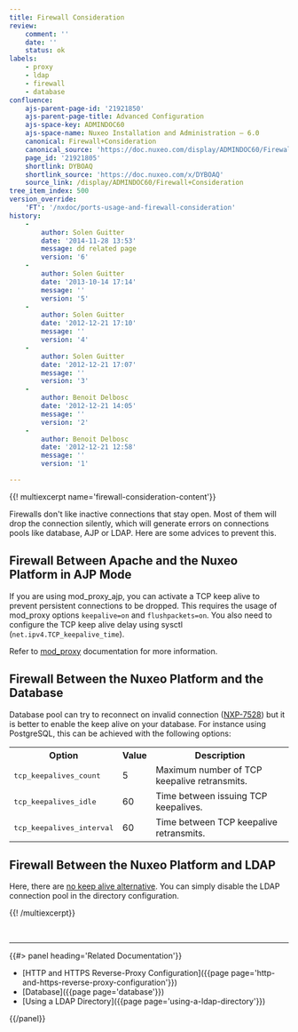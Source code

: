 ```yaml
---
title: Firewall Consideration
review:
    comment: ''
    date: ''
    status: ok
labels:
    - proxy
    - ldap
    - firewall
    - database
confluence:
    ajs-parent-page-id: '21921850'
    ajs-parent-page-title: Advanced Configuration
    ajs-space-key: ADMINDOC60
    ajs-space-name: Nuxeo Installation and Administration — 6.0
    canonical: Firewall+Consideration
    canonical_source: 'https://doc.nuxeo.com/display/ADMINDOC60/Firewall+Consideration'
    page_id: '21921805'
    shortlink: DYBOAQ
    shortlink_source: 'https://doc.nuxeo.com/x/DYBOAQ'
    source_link: /display/ADMINDOC60/Firewall+Consideration
tree_item_index: 500
version_override:
    'FT': '/nxdoc/ports-usage-and-firewall-consideration'
history:
    -
        author: Solen Guitter
        date: '2014-11-28 13:53'
        message: dd related page
        version: '6'
    -
        author: Solen Guitter
        date: '2013-10-14 17:14'
        message: ''
        version: '5'
    -
        author: Solen Guitter
        date: '2012-12-21 17:10'
        message: ''
        version: '4'
    -
        author: Solen Guitter
        date: '2012-12-21 17:07'
        message: ''
        version: '3'
    -
        author: Benoit Delbosc
        date: '2012-12-21 14:05'
        message: ''
        version: '2'
    -
        author: Benoit Delbosc
        date: '2012-12-21 12:58'
        message: ''
        version: '1'

---
```

{{! multiexcerpt name='firewall-consideration-content'}}

Firewalls don't like inactive connections that stay open. Most of them will drop the connection silently, which will generate errors on connections pools like database, AJP or LDAP. Here are some advices to prevent this.

## Firewall Between Apache and the Nuxeo Platform in AJP Mode

If you are using mod_proxy_ajp, you can activate a TCP keep alive to prevent persistent connections to be dropped. This requires the usage of mod_proxy options `keepalive=on` and `flushpackets=on`. You also need to configure the TCP keep alive delay using sysctl (`net.ipv4.TCP_keepalive_time`).

Refer to [mod_proxy](http://httpd.apache.org/docs/2.2/mod/mod_proxy.html) documentation for more information.

## Firewall Between the Nuxeo Platform and the Database

Database pool can try to reconnect on invalid connection ([NXP-7528](https://jira.nuxeo.com/browse/NXP-7528)) but it is better to enable the keep alive on your database. For instance using PostgreSQL, this can be achieved with the following options:

<div class="table-scroll"><table class="hover"><tbody><tr><th colspan="1">Option</th><th colspan="1">Value</th><th colspan="1">Description</th></tr><tr><td colspan="1">

<pre>tcp_keepalives_count</pre>

</td><td colspan="1">5</td><td colspan="1">Maximum number of TCP keepalive retransmits.</td></tr><tr><td colspan="1">

<pre>tcp_keepalives_idle</pre>

</td><td colspan="1">60</td><td colspan="1">Time between issuing TCP keepalives.</td></tr><tr><td colspan="1">

<pre>tcp_keepalives_interval</pre>

</td><td colspan="1">60</td><td colspan="1">Time between TCP keepalive retransmits.</td></tr></tbody></table></div>

## Firewall Between the Nuxeo Platform and LDAP

Here, there are [no keep alive alternative](http://docs.oracle.com/javase/jndi/tutorial/ldap/connect/config.html). You can simply disable the LDAP connection pool in the directory configuration.&nbsp;

{{! /multiexcerpt}}

&nbsp;

* * *

<div class="row" data-equalizer data-equalize-on="medium"><div class="column medium-6">{{#> panel heading='Related Documentation'}}

*   [HTTP and HTTPS Reverse-Proxy Configuration]({{page page='http-and-https-reverse-proxy-configuration'}})
*   [Database]({{page page='database'}})
*   [Using a LDAP Directory]({{page page='using-a-ldap-directory'}})

{{/panel}}</div><div class="column medium-6">

&nbsp;

</div></div>
